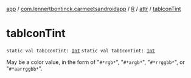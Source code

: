 [app](../../../index.md) / [com.lennertbontinck.carmeetsandroidapp](../../index.md) / [R](../index.md) / [attr](index.md) / [tabIconTint](./tab-icon-tint.md)

# tabIconTint

`static val tabIconTint: `[`Int`](https://kotlinlang.org/api/latest/jvm/stdlib/kotlin/-int/index.html)
`static val tabIconTint: `[`Int`](https://kotlinlang.org/api/latest/jvm/stdlib/kotlin/-int/index.html)

May be a color value, in the form of "`#*rgb*`", "`#*argb*`", "`#*rrggbb*`", or "`#*aarrggbb*`".

